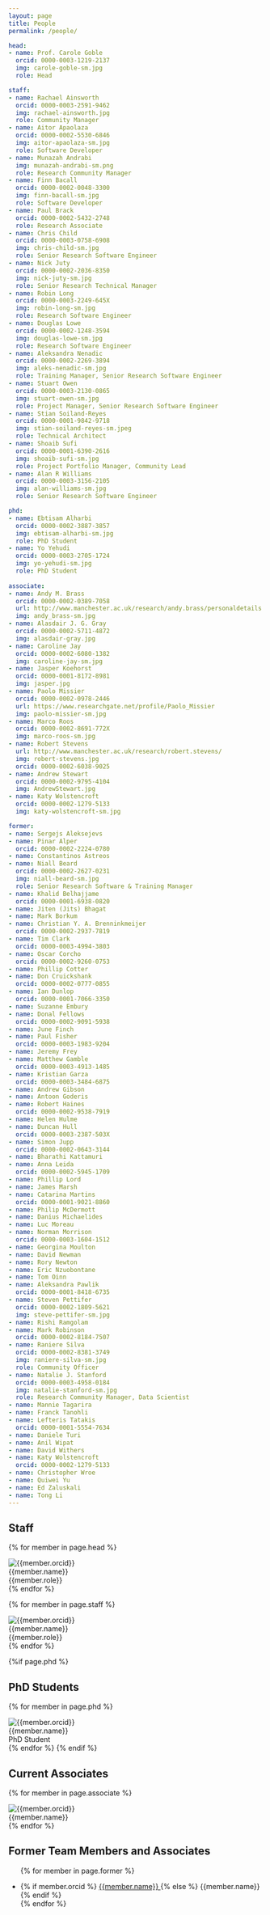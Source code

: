 ```yaml
---
layout: page
title: People
permalink: /people/

head:
- name: Prof. Carole Goble
  orcid: 0000-0003-1219-2137
  img: carole-goble-sm.jpg
  role: Head

staff:
- name: Rachael Ainsworth
  orcid: 0000-0003-2591-9462
  img: rachael-ainsworth.jpg
  role: Community Manager
- name: Aitor Apaolaza
  orcid: 0000-0002-5530-6846
  img: aitor-apaolaza-sm.jpg
  role: Software Developer
- name: Munazah Andrabi
  img: munazah-andrabi-sm.png
  role: Research Community Manager
- name: Finn Bacall
  orcid: 0000-0002-0048-3300
  img: finn-bacall-sm.jpg
  role: Software Developer
- name: Paul Brack
  orcid: 0000-0002-5432-2748
  role: Research Associate
- name: Chris Child
  orcid: 0000-0003-0758-6908
  img: chris-child-sm.jpg
  role: Senior Research Software Engineer
- name: Nick Juty
  orcid: 0000-0002-2036-8350
  img: nick-juty-sm.jpg
  role: Senior Research Technical Manager
- name: Robin Long
  orcid: 0000-0003-2249-645X
  img: robin-long-sm.jpg
  role: Research Software Engineer
- name: Douglas Lowe
  orcid: 0000-0002-1248-3594
  img: douglas-lowe-sm.jpg
  role: Research Software Engineer
- name: Aleksandra Nenadic
  orcid: 0000-0002-2269-3894
  img: aleks-nenadic-sm.jpg
  role: Training Manager, Senior Research Software Engineer
- name: Stuart Owen
  orcid: 0000-0003-2130-0865
  img: stuart-owen-sm.jpg
  role: Project Manager, Senior Research Software Engineer
- name: Stian Soiland-Reyes
  orcid: 0000-0001-9842-9718
  img: stian-soiland-reyes-sm.jpeg
  role: Technical Architect
- name: Shoaib Sufi
  orcid: 0000-0001-6390-2616
  img: shoaib-sufi-sm.jpg
  role: Project Portfolio Manager, Community Lead
- name: Alan R Williams
  orcid: 0000-0003-3156-2105
  img: alan-williams-sm.jpg
  role: Senior Research Software Engineer

phd:
- name: Ebtisam Alharbi
  orcid: 0000-0002-3887-3857
  img: ebtisam-alharbi-sm.jpg
  role: PhD Student
- name: Yo Yehudi
  orcid: 0000-0003-2705-1724
  img: yo-yehudi-sm.jpg
  role: PhD Student  
  
associate:
- name: Andy M. Brass
  orcid: 0000-0002-0389-7058
  url: http://www.manchester.ac.uk/research/andy.brass/personaldetails
  img: andy_brass-sm.jpg
- name: Alasdair J. G. Gray
  orcid: 0000-0002-5711-4872
  img: alasdair-gray.jpg
- name: Caroline Jay
  orcid: 0000-0002-6080-1382
  img: caroline-jay-sm.jpg
- name: Jasper Koehorst
  orcid: 0000-0001-8172-8981
  img: jasper.jpg
- name: Paolo Missier
  orcid: 0000-0002-0978-2446
  url: https://www.researchgate.net/profile/Paolo_Missier
  img: paolo-missier-sm.jpg
- name: Marco Roos
  orcid: 0000-0002-8691-772X
  img: marco-roos-sm.jpg
- name: Robert Stevens
  url: http://www.manchester.ac.uk/research/robert.stevens/
  img: robert-stevens.jpg
  orcid: 0000-0002-6038-9025
- name: Andrew Stewart
  orcid: 0000-0002-9795-4104
  img: AndrewStewart.jpg
- name: Katy Wolstencroft
  orcid: 0000-0002-1279-5133
  img: katy-wolstencroft-sm.jpg

former:
- name: Sergejs Aleksejevs
- name: Pinar Alper
  orcid: 0000-0002-2224-0780
- name: Constantinos Astreos
- name: Niall Beard
  orcid: 0000-0002-2627-0231
  img: niall-beard-sm.jpg
  role: Senior Research Software & Training Manager
- name: Khalid Belhajjame
  orcid: 0000-0001-6938-0820
- name: Jiten (Jits) Bhagat
- name: Mark Borkum
- name: Christian Y. A. Brenninkmeijer
  orcid: 0000-0002-2937-7819
- name: Tim Clark
  orcid: 0000-0003-4994-3803
- name: Oscar Corcho
  orcid: 0000-0002-9260-0753
- name: Phillip Cotter
- name: Don Cruickshank
  orcid: 0000-0002-0777-0855
- name: Ian Dunlop
  orcid: 0000-0001-7066-3350
- name: Suzanne Embury
- name: Donal Fellows
  orcid: 0000-0002-9091-5938  
- name: June Finch
- name: Paul Fisher
  orcid: 0000-0003-1983-9204
- name: Jeremy Frey
- name: Matthew Gamble
  orcid: 0000-0003-4913-1485
- name: Kristian Garza
  orcid: 0000-0003-3484-6875  
- name: Andrew Gibson
- name: Antoon Goderis
- name: Robert Haines
  orcid: 0000-0002-9538-7919
- name: Helen Hulme
- name: Duncan Hull
  orcid: 0000-0003-2387-503X
- name: Simon Jupp
  orcid: 0000-0002-0643-3144
- name: Bharathi Kattamuri
- name: Anna Leida
  orcid: 0000-0002-5945-1709
- name: Phillip Lord
- name: James Marsh
- name: Catarina Martins
  orcid: 0000-0001-9021-8860
- name: Philip McDermott
- name: Danius Michaelides
- name: Luc Moreau
- name: Norman Morrison
  orcid: 0000-0003-1604-1512
- name: Georgina Moulton
- name: David Newman
- name: Rory Newton
- name: Eric Nzuobontane
- name: Tom Oinn
- name: Aleksandra Pawlik
  orcid: 0000-0001-8418-6735
- name: Steven Pettifer
  orcid: 0000-0002-1809-5621
  img: steve-pettifer-sm.jpg
- name: Rishi Ramgolam  
- name: Mark Robinson
  orcid: 0000-0002-8184-7507
- name: Raniere Silva
  orcid: 0000-0002-8381-3749
  img: raniere-silva-sm.jpg
  role: Community Officer
- name: Natalie J. Stanford
  orcid: 0000-0003-4958-0184
  img: natalie-stanford-sm.jpg
  role: Research Community Manager, Data Scientist
- name: Mannie Tagarira
- name: Franck Tanohli
- name: Lefteris Tatakis
  orcid: 0000-0001-5554-7634
- name: Daniele Turi
- name: Anil Wipat
- name: David Withers
- name: Katy Wolstencroft
  orcid: 0000-0002-1279-5133
- name: Christopher Wroe
- name: Quiwei Yu
- name: Ed Zaluskali
- name: Tong Li
---
```


<div about="https://esciencelab.org.uk/#"  vocab="http://schema.org/" typeof="Organization">
  <span property="name" value="eScience Lab"></span>
  <link property="https://esciencelab.org.uk/" property="about">
</div>

## Staff

  {% for member in page.head %}
  <div class="profile_box head" 
    {% if member.orcid %}about="https://orcid.org/{{member.orcid}}"{% endif %}
    vocab="http://schema.org/" typeof="Person">
   <a {% if member.orcid %}href="https://orcid.org/{{member.orcid}}"{% endif %} property="url identifier"><img 
    property="image" src="/images/profiles/{{member.img}}" alt="{{member.orcid}}"  class="profile_picture"></a>
    <div property="name" class="name">{{member.name}}</div>
    <div property="jobTitle" class="role">{{member.role}}</div>    
    <link property="affiliation" rev="founder" href="https://esciencelab.org.uk/#" />
  </div>
  {% endfor %}

  {% for member in page.staff %}
  <div class="profile_box" 
    {% if member.orcid %}about="https://orcid.org/{{member.orcid}}"{% endif %}
    vocab="http://schema.org/" typeof="Person">
   <a {% if member.orcid %}href="https://orcid.org/{{member.orcid}}"{% endif %} property="url identifier"><img 
    property="image" src="/images/profiles/{{member.img}}" alt="{{member.orcid}}" class="profile_picture"></a>
    <div property="name" class="name">{{member.name}}</div>
    <div property="jobTitle" class="role">{{member.role}}</div>
    <link property="affiliation" rev="employee" href="https://esciencelab.org.uk/#" />
  </div>
  {% endfor %}

{%if page.phd %}
## PhD Students

  {% for member in page.phd %}
  <div class="profile_box"
      {% if member.orcid %}about="https://orcid.org/{{member.orcid}}"{% endif %}
      vocab="http://schema.org/" typeof="Person">
   <a {% if member.orcid %}href="https://orcid.org/{{member.orcid}}"{% endif %} property="url identifier"><img 
    property="image" src="/images/profiles/{{member.img}}" alt="{{member.orcid}}" class="profile_picture"></a>
    <div property="name" class="name">{{member.name}}</div>
    <div property="jobTitle" class="role">PhD Student</div>
    <link property="affiliation" href="https://esciencelab.org.uk/#" />
  </div>
  {% endfor %}
{% endif %}

## Current Associates

  {% for member in page.associate %}
  <div class="grid-item profile_box"
        {% if member.orcid %}about="https://orcid.org/{{member.orcid}}"{% endif %}
      vocab="http://schema.org/" typeof="Person">
   <a {% if member.orcid %}href="https://orcid.org/{{member.orcid}}"{% endif %} property="url identifier"><img 
    property="image" src="/images/profiles/{{member.img}}" alt="{{member.orcid}}" class="profile_picture"></a>
    <div property="name" class="name">{{member.name}}</div>
    <link property="affiliation" rev="sponsor" href="https://esciencelab.org.uk/#" />
  </div>
  {% endfor %}

## Former Team Members and Associates

<div class="former-members" vocab="http://schema.org/">
<ul>

{% for member in page.former %}
  <li 
    {% if member.orcid %}  about="https://orcid.org/{{member.orcid}}" {% endif %}
    typeof="Person">
    {% if member.orcid %}
      <a href="https://orcid.org/{{member.orcid}}" 
      property="url identifier">
        <span property="name">{{member.name}}</span>
      </a>
    {% else %}
      <span property="name">{{member.name}}</span>
    {% endif %}
    <link rel="alumniOf" rev="alumni" href="https://esciencelab.org.uk/#" />
  </li>
{% endfor %}
</ul>

</div>
